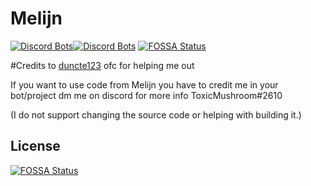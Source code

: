 # Melijn
[![Discord Bots](https://discordbots.org/api/widget/servers/368362411591204865.svg?noavatar=true)](https://discordbots.org/bot/368362411591204865)[![Discord Bots](https://discordbots.org/api/widget/status/368362411591204865.svg?noavatar=true)](https://discordbots.org/bot/368362411591204865)
[![FOSSA Status](https://app.fossa.io/api/projects/git%2Bgithub.com%2FToxicMushroom%2FMelijn.svg?type=shield)](https://app.fossa.io/projects/git%2Bgithub.com%2FToxicMushroom%2FMelijn?ref=badge_shield)

#Credits to [duncte123](https://github.com/duncte123/) ofc for helping me out

If you want to use code from Melijn you have to credit me in your bot/project
dm me on discord for more info ToxicMushroom#2610

(I do not support changing the source code or helping with building it.)


## License
[![FOSSA Status](https://app.fossa.io/api/projects/git%2Bgithub.com%2FToxicMushroom%2FMelijn.svg?type=large)](https://app.fossa.io/projects/git%2Bgithub.com%2FToxicMushroom%2FMelijn?ref=badge_large)
